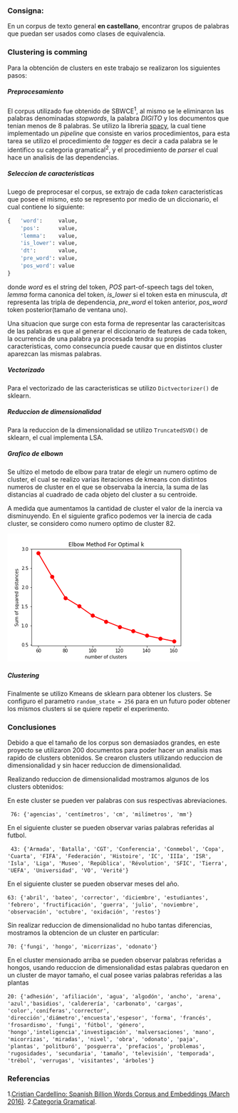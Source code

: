 ### Consigna:
En un corpus de texto general **en castellano**, encontrar grupos de palabras que puedan ser usados como clases de equivalencia.

### Clustering is comming
Para la obtención de clusters en este trabajo se realizaron los siguientes pasos:
##### Preprocesamiento
El corpus utilizado fue obtenido de SBWCE<sup>1</sup>, al mismo se le eliminaron las palabras denominadas *stopwords*, la palabra *DIGITO* y los documentos que tenian menos de 8 palabras.
Se utilizo la libreria [spacy](https://spacy.io/), la cual tiene implementado un *pipeline*  que consiste en varios procedimientos, para esta tarea se utilizo el procedimiento de *tagger* es decir a cada palabra se le identifico su categoria gramatical<sup>2</sup>, y el procedimiento de *parser* el cual hace un analisis de las dependencias.

##### Seleccion de caracteristicas
Luego de preprocesar el corpus, se extrajo de cada *token* caracteristicas que posee el mismo, esto se represento por medio de un diccionario, el cual contiene lo siguiente:
```python
{   'word':     value,
    'pos':      value,
    'lemma':    value,
    'is_lower': value,
    'dt':       value,
    'pre_word': value,
    'pos_word': value
}
```
donde *word* es el string del token, *POS* part-of-speech tags del token, *lemma* forma canonica del token, *is_lower* si el token esta en minuscula, *dt* representa las tripla de dependencia, *pre_word* el token anterior, *pos_word* token posterior(tamaño de ventana uno).

Una situacion que surge con esta forma de representar las caracterisitcas de las palabras es que al generar el diccionario de features de cada token, la ocurrencia de una palabra ya procesada tendra su propias caracteristicas, como consecuncia puede causar que en distintos cluster aparezcan las mismas palabras.
##### Vectorizado
Para el vectorizado de las caracteristicas se utilizo ```Dictvectorizer()``` de sklearn.
##### Reduccion de dimensionalidad
Para la reduccion de la dimensionalidad se utilizo ```TruncatedSVD()``` de sklearn, el cual implementa LSA.

##### Grafico de elbown

Se ultizo el metodo de elbow para tratar de elegir un numero optimo de cluster, el cual se realizo varias iteraciones de kmeans con distintos numeros de cluster en el  que se observaba la inercia, la suma de las distancias al cuadrado de cada objeto del cluster a su centroide.

A medida que aumentamos la cantidad de cluster el valor de la inercia va disminuyendo.
En el siguiente grafico podemos ver la inercia de cada cluster, se considero como numero optimo de cluster 82.

![elbow](elbow.png)

##### Clustering

Finalmente se utilizo Kmeans de sklearn para obtener los clusters.
Se configuro el parametro ```random_state = 256``` para en un futuro poder obtener los mismos clusters si se quiere repetir el experimento.

### Conclusiones

Debido a que el tamaño de los corpus son demasiados grandes, en este proyecto se utilizaron 200 documentos para poder hacer un analisis mas rapido de clusters obtenidos.
Se crearon clusters utilizando reduccion de dimensionalidad y sin hacer reduccion de dimensionalidad. 

Realizando reduccion de dimensionalidad mostramos algunos de los clusters obtenidos:

En este cluster se pueden ver palabras con sus respectivas abreviaciones.
```
 76: {'agencias', 'centímetros', 'cm', 'milímetros', 'mm'}
``` 
En el siguiente cluster se pueden observar varias palabras referidas al futbol.
```
 43: {'Armada', 'Batalla', 'CGT', 'Conferencia', 'Conmebol', 'Copa', 'Cuarta', 'FIFA', 'Federación', 'Histoire', 'IC', 'IIIa', 'ISR', 'Isla', 'Liga', 'Museo', 'República', 'Révolution', 'SFIC', 'Tierra', 'UEFA', 'Universidad', 'VO', 'Verité'}
```
En el siguiente cluster se pueden observar meses del año.
```
63: {'abril', 'bateo', 'corrector', 'diciembre', 'estudiantes', 'febrero', 'fructificación', 'guerra', 'julio', 'noviembre', 'observación', 'octubre', 'oxidación', 'restos'}
```
Sin realizar reduccion de dimensionalidad no hubo tantas diferencias, mostramos la obtencion de un cluster en particular:
```
70: {'fungi', 'hongo', 'micorrizas', 'odonato'}
```
En el cluster mensionado arriba se pueden observar palabras referidas a hongos, usando reduccion de dimensionalidad estas palabras quedaron en un cluster de mayor tamaño, el cual posee varias palabras referidas a las plantas
```
20: {'adhesión', 'afiliación', 'agua', 'algodón', 'ancho', 'arena', 'azul','basidios', 'calderería', 'carbonato', 'cargas', 'color','coníferas','corrector', 'dirección','diámetro','encuesta','espesor', 'forma', 'francés', 'frosardismo', 'fungi', 'fútbol', 'género', 'hongo','inteligencia','investigación', 'malversaciones', 'mano', 'micorrizas', 'miradas', 'nivel', 'obra', 'odonato', 'paja', 'plantas', 'politburó', 'posguerra', 'prefacios', 'problemas', 'rugosidades', 'secundaria', 'tamaño', 'televisión', 'temporada', 'trébol', 'verrugas', 'visitantes', 'árboles'}
```
### Referencias

1.[Cristian Cardellino: Spanish Billion Words Corpus and Embeddings (March 2016)]( https://crscardellino.github.io/SBWCE/).
2.[Categoria Gramatical](https://es.wikipedia.org/wiki/Categor%C3%ADa_gramatical).